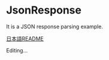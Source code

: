 ﻿JsonResponse
==================================

It is a JSON response parsing example.

[日本語README](/Examples/03_JsonResponse/README.jp.md "README.jp.md")

Editing...
